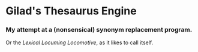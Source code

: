 # Gilad's Thesaurus Engine
### My attempt at a (nonsensical) synonym replacement program.

Or the *Lexical Locuming Locomotive*, as it likes to call itself.
